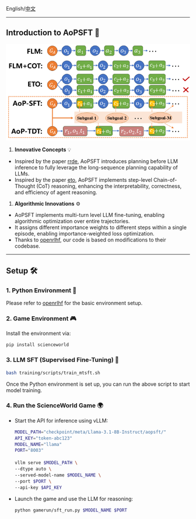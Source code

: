 English/[中文](https://github.com/Sunrepe/AoPSFT/blob/main/assets/readme_zh.md)

------

## Introduction to AoPSFT 🚀

![AoPSFT](https://github.com/Sunrepe/AoPSFT/blob/main/assets/aopsft.png)

1. **Innovative Concepts** 💡

- Inspired by the paper [rrde](https://ieeexplore.ieee.org/abstract/document/10650094), AoPSFT introduces planning before LLM inference to fully leverage the long-sequence planning capability of LLMs.
- Inspired by the paper [eto](https://arxiv.org/abs/2403.02502), AoPSFT implements step-level Chain-of-Thought (CoT) reasoning, enhancing the interpretability, correctness, and efficiency of agent reasoning.

1. **Algorithmic Innovations** ⚙️

- AoPSFT implements multi-turn level LLM fine-tuning, enabling algorithmic optimization over entire trajectories.
- It assigns different importance weights to different steps within a single episode, enabling importance-weighted loss optimization.
- Thanks to [openrlhf](https://github.com/OpenRLHF/OpenRLHF), our code is based on modifications to their codebase.

------

## Setup 🛠️

### 1. Python Environment 🐍

Please refer to [openrlhf](https://github.com/OpenRLHF/OpenRLHF) for the basic environment setup.

### 2. Game Environment 🎮

Install the environment via:

```bash
pip install scienceworld
```

### 3. LLM SFT (Supervised Fine-Tuning) 🧠

```bash
bash training/scripts/train_mtsft.sh
```

Once the Python environment is set up, you can run the above script to start model training.

### 4. Run the ScienceWorld Game 🌍

- Start the API for inference using vLLM:

  ```bash
  MODEL_PATH="checkpoint/meta/Llama-3.1-8B-Instruct/aopsft/"
  API_KEY="token-abc123"
  MODEL_NAME="llama"    
  PORT="8003"
  
  vllm serve $MODEL_PATH \
  --dtype auto \
  --served-model-name $MODEL_NAME \
  --port $PORT \
  --api-key $API_KEY
  ```

- Launch the game and use the LLM for reasoning:

  ```bash
  python gamerun/sft_run.py $MODEL_NAME $PORT
  ```

